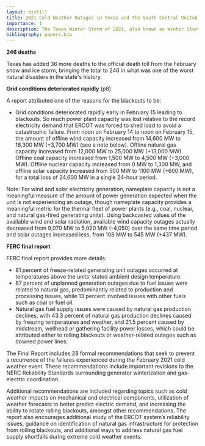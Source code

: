```yaml
---
layout: distill
title: 2021 Cold Weather Outages in Texas and the South Central United States
importance: 1
description: The Texas Winter Storm of 2021, also known as Winter Storm Uri, caused widespread power outages, water shortages, and significant economic damage across Texas due to extreme cold weather and inadequate winterization of the state's energy infrastructure.
bibliography: papers.bib
---
```


**246 deaths** <d-cite key="svitek2022texas"></d-cite>

Texas has added 36 more deaths to the official death toll from the February snow and ice storm, bringing the total to 246 in what was one of the worst natural disasters in the state's history.

**Grid conditions deteriorated rapidly** <d-cite key="king2021texas"></d-cite> (p8)

A report attributed one of the reasons for the blackouts to be:

- Grid conditions deteriorated rapidly early in February 15 leading to blackouts. So much power plant capacity was lost relative to the record electricity demand that ERCOT was forced to shed load to avoid a catastrophic failure. From noon on February 14 to noon on February 15, the amount of offline wind capacity increased from 14,600 MW to 18,300 MW (+3,700 MW) (see a note below). Offline natural gas capacity increased from 12,000 MW to 25,000 MW (+13,000 MW). Offline coal capacity increased from 1,500 MW to 4,500 MW (+3,000 MW). Offline nuclear capacity increased from 0 MW to 1,300 MW, and offline solar capacity increased from 500 MW to 1100 MW (+600 MW), for a total loss of 24,600 MW in a single 24-hour period.

Note: For wind and solar electricity generation, nameplate capacity is not a meaningful measure of the amount of power generation expected when the unit is not experiencing an outage, though nameplate capacity provides a meaningful metric for the thermal fleet of power plants (e.g., coal, nuclear, and natural gas-fired generating units). Using backcasted values of the available wind and solar radiation, available wind capacity outages actually decreased from 9,070 MW to 5,020 MW (-4,050) over the same time period and solar outages increased less, from 108 MW to 545 MW (+437 MW).

**FERC final report** <d-cite key="ferc2021texas"></d-cite>

FERC final report provides more details:

- 81 percent of freeze-related generating unit outages occurred at temperatures above the units’ stated ambient design temperature.
- 87 percent of unplanned generation outages due to fuel issues were related to natural gas, predominantly related to production and processing issues, while 13 percent involved issues with other fuels such as coal or fuel oil.
- Natural gas fuel supply issues were caused by natural gas production declines, with 43.3 percent of natural gas production declines caused by freezing temperatures and weather, and 21.5 percent caused by midstream, wellhead or gathering facility power losses, which could be attributed either to rolling blackouts or weather-related outages such as downed power lines.

The Final Report includes 28 formal recommendations that seek to prevent a recurrence of the failures experienced during the February 2021 cold weather event.
These recommendations include important revisions to the NERC Reliability Standards surrounding generator winterization and gas-electric coordination.

Additional recommendations are included regarding topics such as cold weather impacts on mechanical and electrical components, utilization of weather forecasts to better predict electric demand, and increasing the ability to rotate rolling blackouts, amongst other recommendations.
The report also encourages additional study of the ERCOT system’s reliability issues, guidance on identification of natural gas infrastructure for protection from rolling blackouts, and additional ways to address natural gas fuel supply shortfalls during extreme cold weather events.
